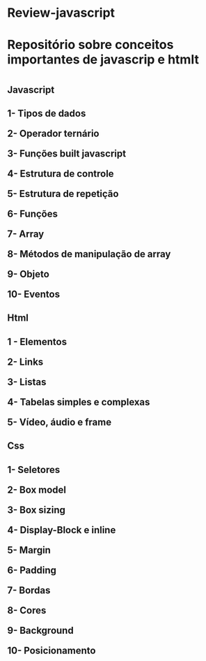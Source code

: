 # Review-javascript
<h1>Repositório sobre conceitos importantes de javascrip e htmlt<h1/>
 
 <h2>Javascript<h2/>
 
<p>1- Tipos de dados<p/>
<p>2- Operador ternário<p/>
<p>3- Funções built javascript<p/>
<p>4- Estrutura de controle<p/>
<p>5- Estrutura de repetição<p/>
<p>6- Funções<p/>
<p>7- Array<p/>
<p>8- Métodos de manipulação de array</p>
<p>9- Objeto<p/>
<p>10- Eventos<p/>

 <h2>Html<h2/>
  
<p>1 - Elementos<p/>
<p>2- Links<p/>
<p>3- Listas<p/>
<p>4- Tabelas simples e complexas<p/>
<p>5- Vídeo, áudio e frame</p>
<h2>Css<h2/>

<p>1- Seletores<p/>
<p>2- Box model</p>
<p>3- Box sizing</p>
<p>4- Display-Block e inline</p>
<p>5- Margin</p>
<p>6- Padding</p>
<p>7- Bordas</p>
<p>8- Cores</p>
<p>9- Background</p>
<p>10- Posicionamento</p>